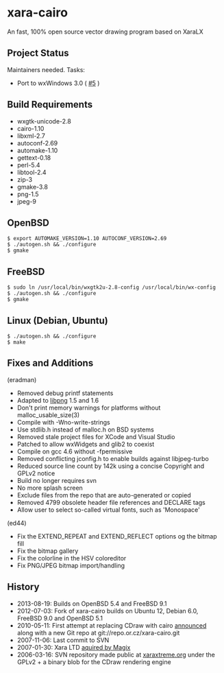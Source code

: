 xara-cairo
==========

An fast, 100% open source vector drawing program based on XaraLX

Project Status
--------------

Maintainers needed. Tasks:

* Port to wxWindows 3.0 ( [#5](../../issues/5) )

Build Requirements
------------------

* wxgtk-unicode-2.8
* cairo-1.10
* libxml-2.7
* autoconf-2.69
* automake-1.10
* gettext-0.18
* perl-5.4
* libtool-2.4
* zip-3
* gmake-3.8
* png-1.5
* jpeg-9

OpenBSD
-------

    $ export AUTOMAKE_VERSION=1.10 AUTOCONF_VERSION=2.69
    $ ./autogen.sh && ./configure
    $ gmake

FreeBSD
-------

    $ sudo ln /usr/local/bin/wxgtk2u-2.8-config /usr/local/bin/wx-config
    $ ./autogen.sh && ./configure
    $ gmake

Linux (Debian, Ubuntu)
-----------------------

    $ ./autogen.sh && ./configure
    $ make

Fixes and Additions
-------------------

(eradman)

- Removed debug printf statements
- Adapted to [libpng](http://www.libpng.org/pub/png/libpng-manual.txt) 1.5 and 1.6
- Don't print memory warnings for platforms without malloc_usable_size(3)
- Compile with -Wno-write-strings 
- Use stdlib.h instead of malloc.h on BSD systems
- Removed stale project files for XCode and Visual Studio
- Patched to allow wxWidgets and glib2 to coexist
- Compile on gcc 4.6 without -fpermissive
- Removed conflicting jconfig.h to enable builds against libjpeg-turbo
- Reduced source line count by 142k using a concise Copyright and GPLv2 notice
- Build no longer requires svn
- No more splash screen
- Exclude files from the repo that are auto-generated or copied
- Removed 4799 obsolete header file references and DECLARE tags
- Allow user to select so-called virtual fonts, such as 'Monospace'

(ed44)

- Fix the EXTEND_REPEAT and EXTEND_REFLECT options og the bitmap fill
- Fix the bitmap gallery
- Fix the colorline in the HSV coloreditor
- Fix PNG/JPEG bitmap import/handling

History
-------

- 2013-08-19: Builds on OpenBSD 5.4 and FreeBSD 9.1
- 2012-07-03: Fork of xara-cairo builds on Ubuntu 12, Debian 6.0, FreeBSD 9.0 and OpenBSD 5.1
- 2010-05-11: First attempt at replacing CDraw with cairo [announced](http://lists.cairographics.org/archives/cairo/2010-May/019862.html) along with a new Git repo at git://repo.or.cz/xara-cairo.git
- 2007-11-06: Last commit to SVN
- 2007-01-30: Xara LTD [aquired by Magix](http://www.talkgraphics.com/showthread.php?25654-Xara-acquired-by-MAGIX)
- 2006-03-16: SVN repository made public at
  [xaraxtreme.org](http://www.xaraxtreme.org/) under the GPLv2 + a binary blob for the CDraw rendering engine


[malloc]: http://stackoverflow.com/questions/3886539/how-to-find-how-much-space-is-allocated-by-a-call-to-malloc
[malloc_usable_size]: http://readlist.com/lists/netbsd.org/current-users/3/17022.html
